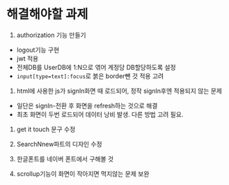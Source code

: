 # 해결해야할 과제

1. authorization 기능 만들기

- logout기능 구현
- jwt 적용
- 전체DB를 UserDB에 1:N으로 엮어 계정당 DB할당하도록 설정
- `input[type=text]:focus`로 붉은 border뺀 것 적용 고려

1. html에 사용한 js가 signIn화면 때 로드되어, 정작 signIn후엔 적용되지 않는 문제

- 일단은 signIn-전환 후 화면을 refresh하는 것으로 해결
- 최초 화면이 두번 로드되어 데이터 낭비 발생. 다른 방법 고려 필요.

1. get it touch 문구 수정

1. SearchNnew파트의 디자인 수정

1. 한글폰트를 네이버 폰트에서 구해볼 것

1. scrollup기능이 화면이 작아지면 먹지않는 문제 보완

<!-- 1. Artvee서버가 복구되지 않으면, DirectorList의 그림 받아오는 과정 수정 필요 -->
